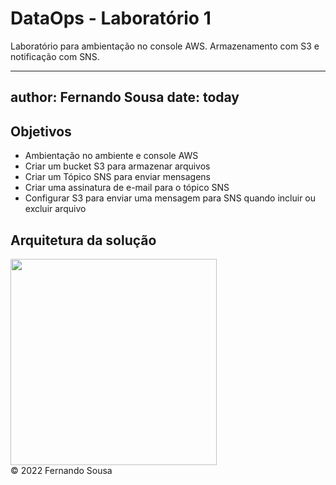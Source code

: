# DataOps - Laboratório 1

Laboratório para ambientação no console AWS.
Armazenamento com S3 e notificação com SNS.

---
author: Fernando Sousa
date: today
---


## Objetivos

* Ambientação no ambiente e console AWS
* Criar um bucket S3 para armazenar arquivos
* Criar um Tópico SNS para enviar mensagens
* Criar uma assinatura de e-mail para o tópico SNS
* Configurar S3 para enviar uma mensagem para SNS quando incluir ou excluir arquivo

## Arquitetura da solução

<img src="https://raw.github.com/fesousa/dataops-lab1/master/images/lab1.png" height='330'/>





<div class="footer">
    &copy; 2022 Fernando Sousa
</div>
